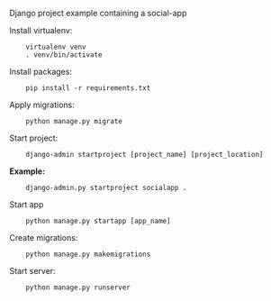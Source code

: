 
Django project example containing a social-app

Install virtualenv:

        virtualenv venv
        . venv/bin/activate

Install packages:

        pip install -r requirements.txt

Apply migrations:

        python manage.py migrate

Start project:

        django-admin startproject [project_name] [project_location]

**Example:** 

        django-admin.py startproject socialapp .

Start app

        python manage.py startapp [app_name]

Create migrations:

        python manage.py makemigrations

Start server:

        python manage.py runserver



